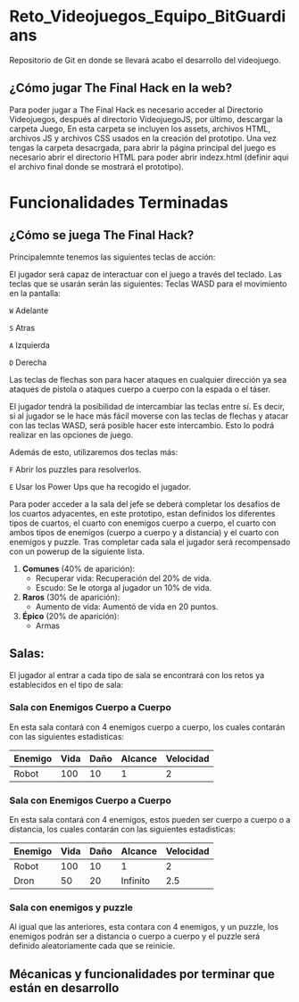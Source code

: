 # Reto_Videojuegos_Equipo_BitGuardians
Repositorio de Git en donde se llevará acabo el desarrollo del videojuego.

## ¿Cómo jugar The Final Hack en la web?

Para poder jugar a The Final Hack es necesario acceder al Directorio Videojuegos, después al directorio VideojuegoJS, por último, descargar la carpeta Juego, En esta carpeta se incluyen los assets, archivos HTML, archivos JS y archivos CSS usados en la creación del prototipo. Una vez tengas la carpeta desacrgada, para abrir la página principal del juego es necesario abrir el directorio HTML para poder abrir indezx.html (definir aqui el archivo final donde se mostrará el prototipo).

# Funcionalidades Terminadas

## ¿Cómo se juega The Final Hack?

Principalemnte tenemos las siguientes teclas de acción:

El jugador será capaz de interactuar con el juego a través del teclado. Las teclas que se usarán serán las siguientes:
Teclas WASD para el movimiento en la pantalla:

`W` Adelante

`S` Atras

`A` Izquierda

`D` Derecha

Las teclas de flechas son para hacer ataques en cualquier dirección ya sea ataques de pistola o ataques cuerpo a cuerpo con la espada o el táser.

El jugador tendrá la posibilidad de intercambiar las teclas entre sí. Es decir, si al jugador se le hace más fácil moverse con las teclas de flechas y atacar con
las teclas WASD, será posible hacer este intercambio. Esto lo podrá realizar en las opciones de juego. 

Además de esto, utilizaremos dos teclas más:

`F` Abrir los puzzles para resolverlos.

`E` Usar los Power Ups que ha recogido el jugador.

Para poder acceder a la sala del jefe se deberá completar los desafíos de los cuartos adyacentes, en este prototipo, estan definidos los diferentes tipos de cuartos, el cuarto con enemigos cuerpo a cuerpo, el cuarto con ambos tipos de enemigos (cuerpo a cuerpo y a distancia) y el cuarto con enemigos y puzzle. Tras completar cada sala el jugador será recompensado con un powerup de la siguiente lista. 

1. **Comunes** (40% de aparición):
    - Recuperar vida: Recuperación del 20% de vida.
    - Escudo: Se le otorga al jugador un 10% de vida.
2. **Raros** (30% de aparición):
    - Aumento de vida: Aumentó de vida en 20 puntos.
3. **Épico** (20% de aparición):
    - Armas 

## Salas:

El jugador al entrar a cada tipo de sala se encontrará con los retos ya establecidos en el tipo de sala:

### Sala con Enemigos Cuerpo a Cuerpo

En esta sala contará con 4 enemigos cuerpo a cuerpo, los cuales contarán con las siguientes estadisticas: 

|Enemigo|Vida|Daño|Alcance|**Velocidad**|
|-------|----|-------|------|------|
|Robot|100|10|1|2|

### Sala con Enemigos Cuerpo a Cuerpo

En esta sala contará con 4 enemigos, estos pueden ser cuerpo a cuerpo o a distancia, los cuales contarán con las siguientes estadisticas: 

|Enemigo|Vida|Daño|Alcance|**Velocidad**|
|-------|----|-------|------|------|
|Robot|100|10|1|2|
|Dron|50|20|Infinito|2.5| ** Valor por ajustar

### Sala con enemigos y puzzle

Al igual que las anteriores, esta contara con 4 enemigos, y un puzzle, los enemigos podrán ser a distancia o cuerpo a cuerpo y el puzzle será definido aleatoriamente cada que se reinicie.

## Mécanicas y funcionalidades por terminar que están en desarrollo